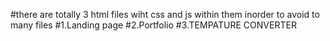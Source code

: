 
#there are totally 3 html files wiht css and js within them inorder to avoid to many files
#1.Landing page
#2.Portfolio
#3.TEMPATURE CONVERTER
